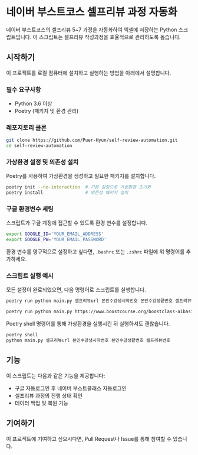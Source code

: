 # 네이버 부스트코스 셀프리뷰 과정 자동화

네이버 부스트코스의 셀프리뷰 5~7 과정을 자동화하여 엑셀에 저장하는 Python 스크립트입니다. 이 스크립트는 셀프리뷰 작성과정을 효율적으로 관리하도록 돕습니다.

## 시작하기
이 프로젝트를 로컬 컴퓨터에 설치하고 실행하는 방법을 아래에서 설명합니다.

### 필수 요구사항
- Python 3.6 이상
- Poetry (패키지 및 환경 관리)

### 레포지토리 클론
```bash
git clone https://github.com/Puer-Hyun/self-review-automation.git
cd self-review-automation
```

### 가상환경 설정 및 의존성 설치
Poetry를 사용하여 가상환경을 생성하고 필요한 패키지를 설치합니다.
```bash
poetry init --no-interaction  # 기본 설정으로 가상환경 초기화
poetry install                # 의존성 패키지 설치
```

### 구글 환경변수 세팅
스크립트가 구글 계정에 접근할 수 있도록 환경 변수를 설정합니다.
```bash
export GOOGLE_ID='YOUR_EMAIL_ADDRESS'
export GOOGLE_PW='YOUR_EMAIL_PASSWORD'
```
환경 변수를 영구적으로 설정하고 싶다면, `.bashrc` 또는 `.zshrc` 파일에 위 명령어를 추가하세요.

### 스크립트 실행 예시
모든 설정이 완료되었으면, 다음 명령어로 스크립트를 실행합니다.
```bash
poetry run python main.py 셀프리뷰url 본인수강생시작번호 본인수강생끝번호 셀프리뷰번호

poetry run python main.py https://www.boostcourse.org/boostclass-aibasic-02-202404/lecture/1536640?isDesc=false 2039 2080 5
```
Poetry shell 명령어를 통해 가상환경을 실행시킨 뒤 실행하셔도 괜찮습니다.

```bash
poetry shell
python main.py 셀프리뷰url 본인수강생시작번호 본인수강생끝번호 셀프리뷰번호
```

## 기능
이 스크립트는 다음과 같은 기능을 제공합니다:
- 구글 자동로그인 후 네이버 부스트클래스 자동로그인
- 셀프리뷰 과정의 진행 상태 확인
- 데이터 백업 및 복원 기능

## 기여하기
이 프로젝트에 기여하고 싶으시다면, Pull Request나 Issue를 통해 참여할 수 있습니다.